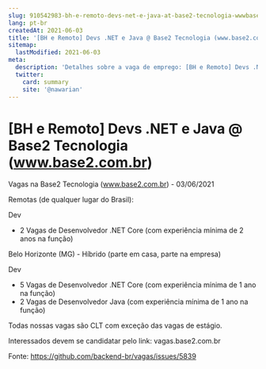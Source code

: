 ```yaml
---
slug: 910542983-bh-e-remoto-devs-net-e-java-at-base2-tecnologia-wwwbase2combr
lang: pt-br
createdAt: 2021-06-03
title: '[BH e Remoto] Devs .NET e Java @ Base2 Tecnologia (www.base2.com.br) - Vaga de Emprego'
sitemap:
  lastModified: 2021-06-03
meta:
  description: 'Detalhes sobre a vaga de emprego: [BH e Remoto] Devs .NET e Java @ Base2 Tecnologia (www.base2.com.br)'
  twitter:
    card: summary
    site: '@nawarian'
---
```


# [BH e Remoto] Devs .NET e Java @ Base2 Tecnologia (www.base2.com.br)

Vagas na Base2 Tecnologia (www.base2.com.br) - 03/06/2021

Remotas (de qualquer lugar do Brasil): 

Dev
- 2 Vagas de Desenvolvedor .NET Core  (com experiência mínima de 2 anos na função) 

Belo Horizonte (MG) - Híbrido (parte em casa, parte na empresa)

Dev
- 5 Vagas de Desenvolvedor .NET Core (com experiência mínima de 1 ano na função) 
- 2 Vagas de Desenvolvedor Java (com experiência mínima de 1 ano na função) 

Todas nossas vagas são CLT com exceção das vagas de estágio.

Interessados devem se candidatar pelo link: vagas.base2.com.br

Fonte: https://github.com/backend-br/vagas/issues/5839